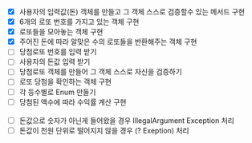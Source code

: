 - [X] 사용자의 입력값(돈) 객체를 만들고 그 객체 스스로 검증할수 있는 메서드 구현
- [X] 6개의 로또 번호를 가지고 있는 객체 구현
- [X] 로또들을 모아놓는 객체 구현
- [X] 주어진 돈에 따라 알맞은 수의 로또들을 반환해주는 객체 구현
- [ ] 당첨로또 번호를 입력 받기
- [ ] 사용자의 돈값 입력 받기
- [ ] 당첨로또 객체를 만들어 그 객체 스스로 자신을 검증하기
- [ ] 로또 당첨을 확인하는 객체 구현
- [ ] 각 등수별로 Enum 만들기
- [ ] 당첨된 액수에 따라 수익률 계산 구현
<br> <br>
- [ ] 돈값으로 숫자가 아닌게 들어왔을 경우 IllegalArgument Exception 처리
- [ ] 돈값이 천원 단위로 떨어지지 않을 경우 (? Exeption) 처리
